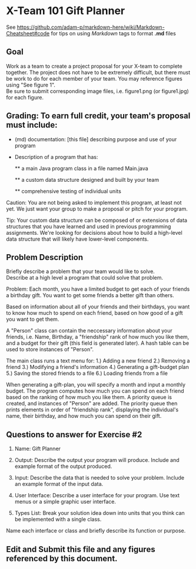# X-Team 101 Gift Planner

See https://github.com/adam-p/markdown-here/wiki/Markdown-Cheatsheet#code for tips on using *Markdown* tags to format __.md__ files

## Goal

Work as a team to create a project proposal for your X-team to complete together.
The project does not have to be extremely difficult,
but there must be work to do for each member of your team.
You may reference figures using "See figure 1".  
Be sure to submit corresponding image files, i.e. figure1.png (or figure1.jpg) for each figure.

## Grading: To earn full credit, your team's proposal must include:

* (md) documentation: [this file] describing purpose and use of your program

* Description of a program that has:

  ** a main Java program class in a file named Main.java
  
  ** a custom data structure designed and built by your team
  
  ** comprehensive testing of individual units
  
 Caution: You are not being asked to implement this program, at least not yet. 
 We just want your group to make a proposal or pitch for your program.
 
 Tip: Your custom data structure can be composed of or extensions of data structures that you have learned and used in previous programming assignments.  We're looking for decisions about how to build a high-level data structure that will likely have lower-level components.

## Problem Description

Briefly describe a problem that your team would like to solve.  
Describe at a high level a program that could solve that problem.

Problem: Each month, you have a limited budget to get each of your friends a birthday gift.
You want to get some friends a better gift than others.

Based on information about all of your friends and their birthdays, you want to know how much to spend
on each friend, based on how good of a gift you want to get them.

A "Person" class can contain the neccessary information about your friends, i.e.
Name, Birthday, a "friendship" rank of how much you like them, and a budget for their gift (this field is generated later).
A hash table can be used to store instances of "Person".

The main class runs a text menu for:
1.) Adding a new friend
2.) Removing a friend
3.) Modifying a friend's information
4.) Generating a gift-budget plan
5.) Saving the stored friends to a file
6.) Loading friends from a file

When generating a gift-plan, you will specify a month and input a monthly budget. The program computes how much you can spend on each friend based on
the ranking of how much you like them. A priority queue is created, and instances of "Person" are added. The priority queue then prints elements in order
of "friendship rank", displaying the individual's name, their birthday, and how much you can spend on their gift.

## Questions to answer for Exercise #2

1. Name: 
Gift Planner


2. Output: Describe the output your program will produce.  Include and example format of the output produced.



3. Input: Describe the data that is needed to solve your problem. Include an example format of the input data.



4. User Interface: Describe a user interface for your program.  Use text menus or a simple graphic user interface.



5. Types List: Break your solution idea down into units that you think can be implemented with a single class.



Name each interface or class and briefly describe its function or purpose.


## Edit and Submit this file and any figures referenced by this document.

